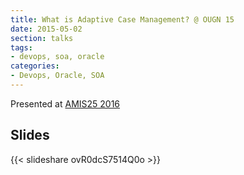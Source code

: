 ```yaml
---
title: What is Adaptive Case Management? @ OUGN 15
date: 2015-05-02
section: talks
tags:
- devops, soa, oracle
categories:
- Devops, Oracle, SOA
---
```


Presented at [AMIS25 2016](http://www.amis.nl/en/events-eng/jubileumconferentie/)

<!--more-->

## Slides

{{< slideshare ovR0dcS7514Q0o >}}
